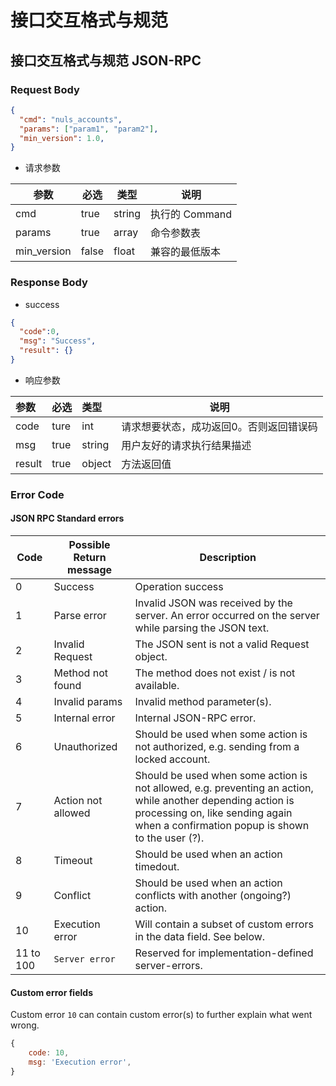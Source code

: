 # 接口交互格式与规范

## 接口交互格式与规范 JSON-RPC

### Request Body

```json
{
  "cmd": "nuls_accounts",
  "params": ["param1", "param2"],
  "min_version": 1.0,
}
```

- 请求参数

| 参数        | 必选  | 类型   | 说明           |
| ----------- | ----- | ------ | -------------- |
| cmd         | true  | string | 执行的 Command |
| params      | true  | array  | 命令参数表     |
| min_version | false | float  | 兼容的最低版本 |

### Response Body

- success

```json
{
  "code":0,
  "msg": "Success",
  "result": {}
}
```

- 响应参数

| 参数   | 必选 | 类型   | 说明                                    |
| :----- | :--- | :----- | --------------------------------------- |
| code   | ture | int    | 请求想要状态，成功返回0。否则返回错误码 |
| msg    | true | string | 用户友好的请求执行结果描述              |
| result | true | object | 方法返回值                              |

### Error Code

#### JSON RPC Standard errors

| Code      | Possible Return message | Description                                                  |
| --------- | ----------------------- | ------------------------------------------------------------ |
| 0         | Success                 | Operation success                                            |
| 1         | Parse error             | Invalid JSON was received by the server. An error occurred on the server while parsing the JSON text. |
| 2         | Invalid Request         | The JSON sent is not a valid Request object.                 |
| 3         | Method not found        | The method does not exist / is not available.                |
| 4         | Invalid params          | Invalid method parameter(s).                                 |
| 5         | Internal error          | Internal JSON-RPC error.                                     |
| 6         | Unauthorized            | Should be used when some action is not authorized, e.g. sending from a locked account. |
| 7         | Action not allowed      | Should be used when some action is not allowed, e.g. preventing an action, while another depending action is processing on, like sending again when a confirmation popup is shown to the user (?). |
| 8         | Timeout                 | Should be used when an action timedout.                      |
| 9         | Conflict                | Should be used when an action conflicts with another (ongoing?) action. |
| 10        | Execution error         | Will contain a subset of custom errors in the data field. See below. |
| 11 to 100 | `Server error`          | Reserved for implementation-defined server-errors.           |

#### Custom error fields

Custom error `10` can contain custom error(s) to further explain what went wrong.

```js
{
    code: 10,
    msg: 'Execution error',
}
```


